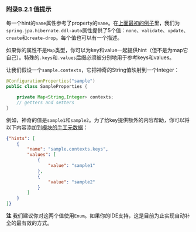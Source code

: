 ### 附录B.2.1 值提示

每一个hint的`name`属性参考了property的`name`。在[上面最初的例子](https://docs.spring.io/spring-boot/docs/2.0.0.RELEASE/reference/htmlsingle/#configuration-metadata-format)里，我们为`spring.jpa.hibernate.ddl-auto`属性提供了5个值：`none`、`validate`、`update`、`create`和`create-drop`。每个值也可以有一个描述。

如果你的属性不是`Map`类型，你可以为key和value一起提供hint（但不是为map它自己）。特殊的`.keys`和`.values`后缀必须被分别地用于参考keys和values。

让我们假设一个`sample.contexts`，它把神奇的String值映射到一个Integer：
```java
@ConfigurationProperties("sample")
public class SampleProperties {

	private Map<String,Integer> contexts;
	// getters and setters
}
```
例如，神奇的值是`sample1`和`sample2`。为了给key提供额外的内容帮助，你可以将以下内容添加到[模块的手工元数据](https://docs.spring.io/spring-boot/docs/2.0.0.RELEASE/reference/htmlsingle/#configuration-metadata-additional-metadata)：
```json
{"hints": [
	{
		"name": "sample.contexts.keys",
		"values": [
			{
				"value": "sample1"
			},
			{
				"value": "sample2"
			}
		]
	}
]}
```
**注** 我们建议你对这两个值使用`Enum`。如果你的IDE支持，这是目前为止实现自动补全的最有效的方式。